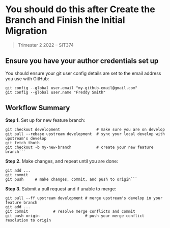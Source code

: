 # You should do this after Create the Branch and Finish the Initial Migration

> Trimester 2 2022 – SIT374

## Ensure you have your author credentials set up

You should ensure your git user config details are set to the email address you use with GitHub:

```shell
git config --global user.email "my-github-email@gmail.com"
git config --global user.name "Freddy Smith"
```

## Workflow Summary

**Step 1.** Set up for new feature branch:

````shell
git checkout development                # make sure you are on develop
git pull --rebase upstream development  # sync your local develop with upstream's develop
git fetch thoth
git checkout -b my-new-branch           # create your new feature branch```
````

**Step 2.** Make changes, and repeat until you are done:

````shell
git add ...
git commit
git push     # make changes, commit, and push to origin```
````

**Step 3.** Submit a pull request and if unable to merge:

```shell
git pull --ff upstream development # merge upstream's develop in your feature branch
git add ...
git commit           # resolve merge conflicts and commit
git push origin                    # push your merge conflict resolution to origin
```
